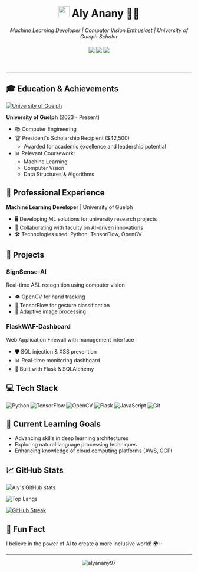 <div style="padding: 20px 0;">
  <h1 align="center" style="margin-bottom: 20px;">
    <img src="https://raw.githubusercontent.com/iampavangandhi/iampavangandhi/master/gifs/Hi.gif" width="30px" height="30px"> 
    Aly Anany 👨‍💻
  </h1>

  <p align="center" style="margin-bottom: 20px;">
    <em>Machine Learning Developer | Computer Vision Enthusiast | University of Guelph Scholar</em>
  </p>

  <p align="center">
    <a href="https://www.linkedin.com/in/aly-anany-425424274/"><img src="https://img.shields.io/badge/-LinkedIn-0077B5?style=flat-square&logo=LinkedIn&logoColor=white"/></a>
    <a href="https://github.com/alyanany97"><img src="https://img.shields.io/badge/-GitHub-181717?style=flat-square&logo=GitHub&logoColor=white"/></a>
    <a href="mailto:aanany@uoguelph.ca"><img src="https://img.shields.io/badge/-Email-D14836?style=flat-square&logo=Gmail&logoColor=white"/></a>
  </p>
</div>

---

## 🎓 Education & Achievements

[![University of Guelph](https://img.shields.io/badge/University%20of%20Guelph-Computer%20Engineering-red?style=for-the-badge&logo=data:image/png;base64,iVBORw0KGgoAAAANSUhEUgAAAAEAAAABCAYAAAAfFcSJAAAACklEQVR4nGMAAQAABQABDQottAAAAABJRU5ErkJggg==)](https://www.uoguelph.ca/)

**University of Guelph** (2023 - Present)
- 📚 Computer Engineering
- 🏆 President's Scholarship Recipient ($42,500)
  - Awarded for academic excellence and leadership potential
- 📊 Relevant Coursework: 
  - Machine Learning
  - Computer Vision
  - Data Structures & Algorithms

## 💼 Professional Experience

**Machine Learning Developer** | University of Guelph
- 🖥️ Developing ML solutions for university research projects
- 🤝 Collaborating with faculty on AI-driven innovations
- 🛠️ Technologies used: Python, TensorFlow, OpenCV

## 🚀 Projects

### SignSense-AI
Real-time ASL recognition using computer vision
- 👁️ OpenCV for hand tracking
- 🧠 TensorFlow for gesture classification
- 🔄 Adaptive image processing

### FlaskWAF-Dashboard
Web Application Firewall with management interface
- 🛡️ SQL injection & XSS prevention
- 📊 Real-time monitoring dashboard
- 🚀 Built with Flask & SQLAlchemy

## 💻 Tech Stack

![Python](https://img.shields.io/badge/-Python-3776AB?style=flat-square&logo=Python&logoColor=white)
![TensorFlow](https://img.shields.io/badge/-TensorFlow-FF6F00?style=flat-square&logo=TensorFlow&logoColor=white)
![OpenCV](https://img.shields.io/badge/-OpenCV-5C3EE8?style=flat-square&logo=OpenCV&logoColor=white)
![Flask](https://img.shields.io/badge/-Flask-000000?style=flat-square&logo=Flask&logoColor=white)
![JavaScript](https://img.shields.io/badge/-JavaScript-F7DF1E?style=flat-square&logo=JavaScript&logoColor=black)
![Git](https://img.shields.io/badge/-Git-F05032?style=flat-square&logo=Git&logoColor=white)

## 🌱 Current Learning Goals

- Advancing skills in deep learning architectures
- Exploring natural language processing techniques
- Enhancing knowledge of cloud computing platforms (AWS, GCP)

## 📈 GitHub Stats

![Aly's GitHub stats](https://github-readme-stats.vercel.app/api?username=alyanany97&show_icons=true&theme=radical)

![Top Langs](https://github-readme-stats.vercel.app/api/top-langs/?username=alyanany97&layout=compact&theme=radical)

[![GitHub Streak](https://github-readme-streak-stats.herokuapp.com/?user=alyanany97&theme=dark)](https://git.io/streak-stats)

## 🌟 Fun Fact

I believe in the power of AI to create a more inclusive world! 🌍✨

---

<p align="center">
  <img src="https://komarev.com/ghpvc/?username=alyanany97&label=Profile%20views&color=0e75b6&style=flat" alt="alyanany97" />
</p>
